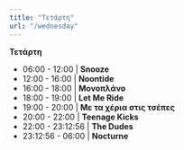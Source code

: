 ```yaml
---
title: "Τετάρτη"
url: "/wednesday"
---
```


**Τετάρτη**

- 06:00 - 12:00 | **Snooze**
- 12:00 - 16:00 | **Noontide**
- 16:00 - 18:00 | **Μονοπλάνο**
- 18:00 - 19:00 | **Let Me Ride**
- 19:00 - 20:00 | **Με τα χέρια στις τσέπες**
- 20:00 - 22:00 | **Teenage Kicks**
- 22:00 - 23:12:56 | **The Dudes**
- 23:12:56 - 06:00 | **Nocturne**